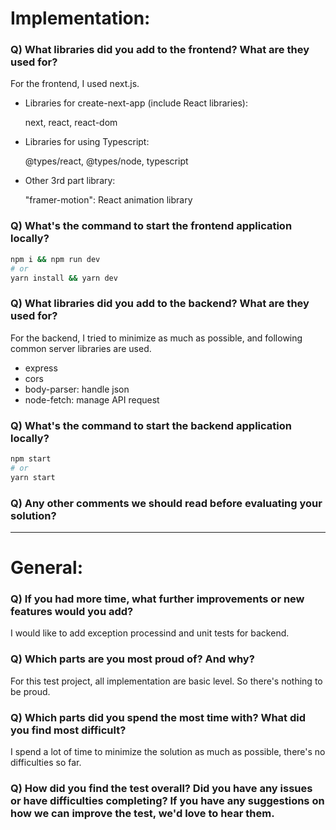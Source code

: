 # Implementation:

### Q) What libraries did you add to the frontend? What are they used for?

For the frontend, I used next.js.

- Libraries for create-next-app (include React libraries):

  next, react, react-dom

- Libraries for using Typescript:

  @types/react, @types/node, typescript

- Other 3rd part library:

  "framer-motion": React animation library

### Q) What's the command to start the frontend application locally?

```bash
npm i && npm run dev
# or
yarn install && yarn dev
```

### Q) What libraries did you add to the backend? What are they used for?

For the backend, I tried to minimize as much as possible, and following common server libraries are used.

- express
- cors
- body-parser: handle json
- node-fetch: manage API request

### Q) What's the command to start the backend application locally?

```bash
npm start
# or
yarn start
```

### Q) Any other comments we should read before evaluating your solution?

---

# General:

### Q) If you had more time, what further improvements or new features would you add?

I would like to add exception processind and unit tests for backend.

### Q) Which parts are you most proud of? And why?

For this test project, all implementation are basic level. So there's nothing to be proud.

### Q) Which parts did you spend the most time with? What did you find most difficult?

I spend a lot of time to minimize the solution as much as possible, there's no difficulties so far.

### Q) How did you find the test overall? Did you have any issues or have difficulties completing? If you have any suggestions on how we can improve the test, we'd love to hear them.
